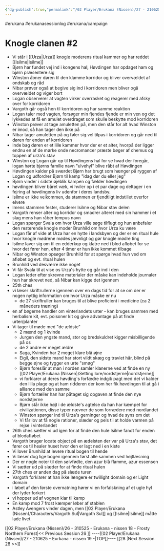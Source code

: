 ```yaml
---
{"dg-publish":true,"permalink":"/02 Player/Erukana (Nissen)/27 - 210625 - Eurkana - nissen 19 -/"}
---
```


#erukana #erukanasessionlog #erukana/campaign 


# Knogle clanen #2 

- Vi står i [[Urza\|Urza]] knogle moderens ritual kammer og har reddet [[Isilme\|Isilme]]
- Bjørn har fundet vej ind i kongens hal, Høvdingen har opdaget ham og bjørn præsentere sig 
- Winston åbner døren til den klamme korridor og bliver overvældet af ondskab og råd 
- Nibar prøver også at begive sig ind i korridoren men bliver ogå overvældet og viger bort 
- Logan observerer at vagten virker overrasket og reagerer med afsky over for korridoren 
- Vargoth går også hen til korridoren og har samme reaktion
- Logan taler med vagten, forsøger min fjendes fjende er min ven og det lykkedes at få en amulet overdraget som skulle beskytte mod korridoren 
- Winston prøver at tage amuletten på, men den står for alt hvad Winston er imod, så han tager den ikke på
- Nibar tager amuletten på og føler sig vel tilpas i korridoren og går ned til døren for enden af korridoren 
- Inde bag døren er et lille kammer hvor der er et alter, hvorpå der ligger endnu en af de mørke onde necromancer præste bøger af chemus og toppen af urza's stav 
- Winston og Logan går op til Høvdingens hal for se hvad der foregår, logan hørte bjørns familie navn "ulvehyl" blive råbt af Høvdingen 
- Høvdingen kalder på sværdet Bjørn har brugt som hænger på ryggen af Logan og udfordrer Bjørn til kamp "idag dør du eller jeg"
- Bjørn vinder i sidste øjeblik kampen og fælder høvdingen
- høvdingen bliver båret væk, vi hviler op i et par dage og deltager i en fejring af høvdingens liv udenfor i deres landsby.
- Isilme er ikke velkommen, da stammen er fjendtligt indstillet overfor elvere 
- Imens stammen fester, studerer Isilme og Nibar stav delen
- Vargoth renser alter og korridor og smadrer alteret med sin hammer i et slag mens han råber tempus navn 
- Logan spørger Svala om hvor Urza ville søge tilflugt og hun anbefaler den resterende knogle moder Brunhild om hvor Urza ku være
- Logan får af vide at Urza har en hytte i landsbyen og der er en ritual hule hvor knogle mødrene mødes jævnligt og gør knogle mødre ting 
- Isilme laver sig om til en edderkop og klatre ned i blod afløbet for se hvor det fører hen, efter 4 timer er hun ikke kommet tilbage 
- Nibar og Winston opsøger Brunhild for at spørge hvad hun ved om afløbet og evt. ritual hulen 
- Brunhild ved desværre ikke noget 
- Vi får Svala til at vise os Urza's hytte og går ind i den 
- Logan leder efter skrevne materialer der måske kan indeholde journaler hun har skrevet ned, så Nibar kan kigge det igennem
- 25th ches 
- vi læser skriftrullerne igennem over en dags tid for at se om der er nogen nyttig information om hvor Urza måske er nu 
	- de 27 skriftruller kan bruges til at blive proficient i medicine (ca 2 måneders træning)
- en af bøgerne handler om vinterlandets urter - kan bruges sammen med herbalism kit, evt. poisoner kit og give advantage på at finde urter/planter 
- Vi tager til møde med "de ældste" 
	- 2 mænd og 1 kvinde 
	- Jurgen den yngste mand, stor og bredskuldret kigger misbilligende på os 
	- de 2 andre er meget ældre
	- Saga, Kvinden har 2 meget klare blå øjne
	- Eigil, den sidste mand har stort vildt skæg og travlet hår, blind på begge øjne og tygger en urte "smøg"
	- Bjørn foreslår at man i norden samler klanerne ved at finde en ny [[02 Player/Erukana (Nissen)/Setting lore/nordstjerne\|nordstjerne]] 
	- vi forklarer at deres høvding's forfædre indgik pagt med det vi kalder den lilla plage og at ham ridderen der kom her fik høvdingen til at gå i alliance med den samme
	- Bjørn fortæller han har påtaget sig opgaven at finde den nye nordstjerne 
	- Bjørn står ikke højt i de ældste's agtelse da han har kæmpet for civilizationen, disse typer nævner de som forrædere mod nordlandet 
	- Winston spørger ind til Urza's gerninger og hvad de syns om det 
	- Vi får lov at få nogle rationer, slæder og pels til at holde varmen på rejse i vinterlandet 
- 26th ches sætter vi ud igen for at finde den hule Isilme fandt for enden af blodafløbet 
- Vargoth bruger locate object på en ædelsten der var på Urza's stav, det fører os til healer huset hvor den er lagt ned i en kiste 
- Vi lover Brunhild at levere ritual bogen til hende 
- Vi læser dog lige bogen igennem først alle sammen ved højtlæsning 
- Der er nogle noter til den sølvfødte, den azur blå flamme, azur essensen
- Vi sætter ud på slæder for at finde ritual hulen 
- 27th ches er anden dag på slæde turen 
- Vargoth forklarer at han ikke længere er twillight domain og er Light domain 
- i løbet af den første overnatning hører vi en forfalskning af et ugle hyl der lyder forkert 
- vi hopper ud af vognen klar til kamp 
- En kamp mod 7 frost kæmper løber af stablen 
- Astley Avengers vinder dagen, men [[02 Player/Erukana (Nissen)/Characters/Vargoth Sul\|Vargoth Sul]] og [[Isilme\|Isilme]] måtte lade livet









[[02 Player/Erukana (Nissen)/26 - 310525 - Erukana - nissen 18 - Frosty Northern Forest\|<< Previous Session 26 ]] ----[[02 Player/Erukana (Nissen)/27 - 210625 - Eurkana - nissen 19 -\|TOP]]----  [[28 \|Next Session 28  >>]]